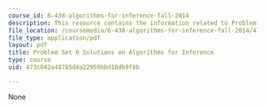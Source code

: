 ```yaml
---
course_id: 6-438-algorithms-for-inference-fall-2014
description: This resource contains the information related to Problem Set 6 Solutions.
file_location: /coursemedia/6-438-algorithms-for-inference-fall-2014/473c042a48785d4a22959bbd10db9f8b_MIT6_438F14_ps6_sol.pdf
file_type: application/pdf
layout: pdf
title: Problem Set 6 Solutions on Algorithms for Inference
type: course
uid: 473c042a48785d4a22959bbd10db9f8b

---
```

None